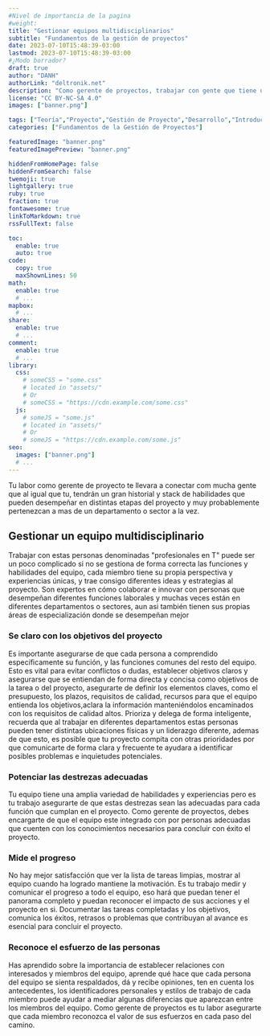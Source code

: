 ```yaml
---
#Nivel de importancia de la pagina
#weight:
title: "Gestionar equipos multidisciplinarios"
subtitle: "Fundamentos de la gestión de proyectos"
date: 2023-07-10T15:48:39-03:00
lastmod: 2023-07-10T15:48:39-03:00
#¿Modo borrador?
draft: true
author: "DANH"
authorLink: "deltronik.net"
description: "Como gerente de proyectos, trabajar con gente que tiene un abanico de antecedentes y experiencias laborales."
license: "CC BY-NC-SA 4.0"
images: ["banner.png"]

tags: ["Teoría","Proyecto","Gestión de Proyecto","Desarrollo","Introducción","Definición"]
categories: ["Fundamentos de la Gestión de Proyectos"]

featuredImage: "banner.png"
featuredImagePreview: "banner.png"

hiddenFromHomePage: false
hiddenFromSearch: false
twemoji: true
lightgallery: true
ruby: true
fraction: true
fontawesome: true
linkToMarkdown: true
rssFullText: false

toc:
  enable: true
  auto: true
code:
  copy: true
  maxShownLines: 50
math:
  enable: true
  # ...
mapbox:
  # ...
share:
  enable: true
  # ...
comment:
  enable: true
  # ...
library:
  css:
    # someCSS = "some.css"
    # located in "assets/"
    # Or
    # someCSS = "https://cdn.example.com/some.css"
  js:
    # someJS = "some.js"
    # located in "assets/"
    # Or
    # someJS = "https://cdn.example.com/some.js"
seo:
  images: ["banner.png"]
  # ...
---
```

Tu labor como gerente de proyecto te llevara a conectar com mucha gente que al igual que tu, tendrán un gran historial y stack de habilidades que pueden desempeñar en distintas etapas del proyecto y muy probablemente pertenezcan a mas de un departamento o sector a la vez.
<!--more-->

## Gestionar un equipo multidisciplinario

Trabajar con estas personas denominadas "profesionales en T" puede ser un poco complicado si no se gestiona de forma correcta las funciones y habilidades del equipo, cada miembro tiene su propia perspectiva y experiencias únicas, y trae consigo diferentes ideas y estrategias al proyecto. Son expertos en cómo colaborar e innovar con personas que desempeñan diferentes funciones laborales y muchas veces están en diferentes departamentos o sectores, aun asi también tienen sus propias áreas de especialización donde se desempeñan mejor

### Se claro con los objetivos del proyecto

  Es importante asegurarse de que cada persona a comprendido específicamente su función, y las funciones comunes del resto del equipo. Esto es vital para evitar conflictos o dudas, establecer objetivos claros y asegurarse que se entiendan de forma directa y concisa como objetivos de la tarea o del proyecto, asegurarte de definir los elementos claves, como el presupuesto, los plazos, requisitos de calidad, recursos para que el equipo entienda los objetivos,aclara la información manteniéndolos encaminados con los requisitos de calidad altos.
  Prioriza y delega de forma inteligente, recuerda que al trabajar en diferentes departamentos estas personas pueden tener distintas ubicaciones físicas y un liderazgo diferente, ademas de que esto, es posible que tu proyecto compita con otras prioridades por que comunicarte de forma clara y frecuente te ayudara a identificar posibles problemas e inquietudes potenciales.

### Potenciar las destrezas adecuadas

  Tu equipo tiene una amplia variedad de habilidades y experiencias pero es tu trabajo asegurarte de que estas destrezas sean las adecuadas para cada función que cumplan en el proyecto. 
  Como gerente de proyectos, debes encargarte de que el equipo este integrado con por personas adecuadas que cuenten con los conocimientos necesarios para concluir con éxito el proyecto.

### Mide el progreso

  No hay mejor satisfacción que ver la lista de tareas limpias, mostrar al equipo cuando ha logrado mantiene la motivación. Es tu trabajo medir y comunicar el progreso a todo el equipo, eso hará que puedan tener el panorama completo y puedan reconocer el impacto de sus acciones y el proyecto en si.
  Documentar las tareas completadas y los objetivos, comunica los éxitos, retrasos o problemas que contribuyan al avance es esencial para concluir el proyecto.

### Reconoce el esfuerzo de las personas

  Has aprendido sobre la importancia de establecer relaciones con interesados y miembros del equipo, aprende qué hace que cada persona del equipo se sienta respaldados, dá y recibe opiniones, ten en cuenta los antecedentes, los identificadores personales y estilos de trabajo de cada miembro puede ayudar a mediar algunas diferencias que aparezcan entre los miembros del equipo.
  Como gerente de proyectos es tu labor asegurarte que cada miembro reconozca el valor de sus esfuerzos en cada paso del camino.